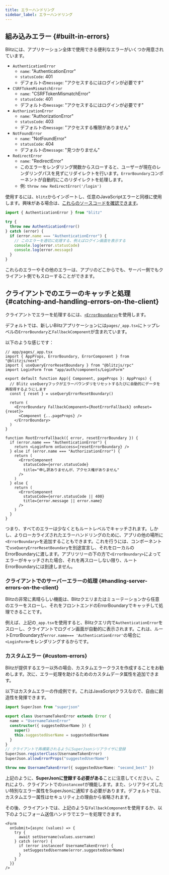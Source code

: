 ```yaml
---
title: エラーハンドリング
sidebar_label: エラーハンドリング
---
```


## 組み込みエラー {#built-in-errors}

Blitzには、アプリケーション全体で使用できる便利なエラーがいくつか用意されています。

- `AuthenticationError`
  - `name`: "AuthenticationError"
  - `statusCode`: 401
  - デフォルトの`message`: "アクセスするにはログインが必要です"
- `CSRFTokenMismatchError`
  - `name`: "CSRFTokenMismatchError"
  - `statusCode`: 401
  - デフォルトの`message`: "アクセスするにはログインが必要です"
- `AuthorizationError`
  - `name`: "AuthorizationError"
  - `statusCode`: 403
  - デフォルトの`message`: "アクセスする権限がありません"
- `NotFoundError`
  - `name`: "NotFoundError"
  - `statusCode`: 404
  - デフォルトの`message`: "見つかりません"
- `RedirectError`
  - `name`: "RedirectError"
  - このエラーをレンダリング関数からスローすると、ユーザーが現在のレンダリングパスを見ずにリダイレクトを行います。`ErrorBoundary`コンポーネントが自動的にこのリダイレクトを処理します。
  - 例: `throw new RedirectError('/login')`

使用するには、`blitz`からインポートし、任意のJavaScriptエラーと同様に使用します。興味がある場合は、[これらのソースコードを確認できます](https://github.com/blitz-js/blitz/blob/canary/packages/core/src/errors.ts)。

```ts
import { AuthenticationError } from "blitz"

try {
  throw new AuthenticationError()
} catch (error) {
  if (error.name === "AuthenticationError") {
    // このエラーを適切に処理する、例えばログイン画面を表示する
    console.log(error.statusCode)
    console.log(error.message)
  }
}
```

これらのエラーやその他のエラーは、アプリのどこからでも、サーバー側でもクライアント側でもスローすることができます。

## クライアントでのエラーのキャッチと処理 {#catching-and-handling-errors-on-the-client}

クライアントでエラーを処理するには、[`<ErrorBoundary>`](./error-boundary)を使用します。

デフォルトでは、新しいBlitzアプリケーションには`pages/_app.tsx`にトップレベルの`ErrorBoundary`と`FallbackComponent`が含まれています。

以下のような感じです：

```tsx
// app/pages/_app.tsx
import { AppProps, ErrorBoundary, ErrorComponent } from "@blitzjs/next"
import { useQueryErrorResetBoundary } from "@blitzjs/rpc"
import LoginForm from "app/auth/components/LoginForm"

export default function App({ Component, pageProps }: AppProps) {
  // Blitz useQueryフックがエラーバウンダリをリセットするたびに自動的にデータを再取得するようにします
  const { reset } = useQueryErrorResetBoundary()

  return (
    <ErrorBoundary FallbackComponent={RootErrorFallback} onReset={reset}>
      <Component {...pageProps} />
    </ErrorBoundary>
  )
}

function RootErrorFallback({ error, resetErrorBoundary }) {
  if (error.name === "AuthenticationError") {
    return <LoginForm onSuccess={resetErrorBoundary} />
  } else if (error.name === "AuthorizationError") {
    return (
      <ErrorComponent
        statusCode={error.statusCode}
        title="申し訳ありませんが、アクセス権がありません"
      />
    )
  } else {
    return (
      <ErrorComponent
        statusCode={error.statusCode || 400}
        title={error.message || error.name}
      />
    )
  }
}
```

つまり、すべてのエラーは少なくともルートレベルでキャッチされます。しかし、よりローカライズされたエラーハンドリングのために、アプリの他の場所に`<ErrorBoundary>`を追加することもできます。これを行うには、コンポーネントで`useQueryErrorResetBoundary`を別途宣言し、それをローカルのErrorBoundaryに渡します。アプリツリーの下の方で`<ErrorBoundary>`によってエラーがキャッチされた場合、それを再スローしない限り、ルートErrorBoundaryには到達しません。

### クライアントでのサーバーエラーの処理 {#handling-server-errors-on-the-client}

Blitzの非常に素晴らしい機能は、Blitzクエリまたはミューテーションから任意のエラーをスローし、それをフロントエンドのErrorBoundaryでキャッチして処理できることです。

例えば、上記の`_app.tsx`を使用すると、Blitzクエリ内で`AuthenticationError`をスローし、クライアントでログイン画面が自動的に表示されます。これは、ルートErrorBoundaryが`error.name=== 'AuthenticationError'`の場合に`<LoginForm>`をレンダリングするからです。

### カスタムエラー {#custom-errors}

Blitzが提供するエラー以外の場合、カスタムエラークラスを作成することをお勧めします。次に、エラー処理を助けるためのカスタムデータ属性を追加できます。

以下はカスタムエラーの作成例です。これはJavaScriptクラスなので、自由に創造性を発揮できます。

```ts
import SuperJson from "superjson"

export class UsernameTakenError extends Error {
  name = "UsernameTakenError"
  constructor({ suggestedUserName }) {
    super()
    this.suggestedUserName = suggestedUserName
  }
}
// クライアントで再構築されるようにSuperJsonシリアライザに登録
SuperJson.registerClass(UsernameTakenError)
SuperJson.allowErrorProps("suggestedUserName")

throw new UsernameTakenError({ suggestedUserName: "second_best" })
```

上記のように、**SuperJsonに登録する必要がある**ことに注意してください。これにより、クライアントでの`instanceof`が機能します。また、シリアライズしたい特別なエラー属性をSuperJsonに通知する必要があります。デフォルトでは、カスタムエラー属性はセキュリティ上の理由から省略されます。

その後、クライアントでは、上記のような`FallbackComponent`を使用するか、以下のようにフォーム送信ハンドラでエラーを処理できます。

```tsx
<Form
  onSubmit={async (values) => {
    try {
      await setUsername(values.username)
    } catch (error) {
      if (error instanceof UsernameTakenError) {
        setSuggestedUsername(error.suggestedUserName)
      }
    }
  }}
/>
```
